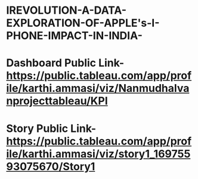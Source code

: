 # IREVOLUTION-A-DATA-EXPLORATION-OF-APPLE's-I-PHONE-IMPACT-IN-INDIA-
# Dashboard Public Link- https://public.tableau.com/app/profile/karthi.ammasi/viz/Nanmudhalvanprojecttableau/KPI
# Story Public Link- https://public.tableau.com/app/profile/karthi.ammasi/viz/story1_16975593075670/Story1

